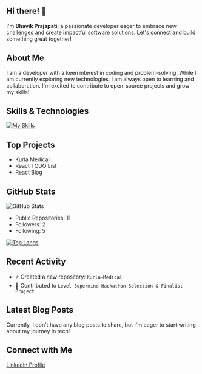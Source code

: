 ## Hi there! 👋

I'm **Bhavik Prajapati**, a passionate developer eager to embrace new challenges and create impactful software solutions. Let's connect and build something great together!

## About Me

I am a developer with a keen interest in coding and problem-solving. While I am currently exploring new technologies, I am always open to learning and collaboration. I'm excited to contribute to open-source projects and grow my skills!

## Skills & Technologies

[![My Skills](https://skillicons.dev/icons?i=git,html,css,react,nodejs,mongodb,express,cpp,github,appwrite,js,linux,mysql,npm,netlify,py,redux,vercel,unreal,tailwind&perline=8)](https://skillicons.dev)

## Top Projects
- Kurla Medical
- React TODO List
- React Blog


## GitHub Stats
![GitHub Stats](https://github-readme-stats.vercel.app/api?username=BhavikPrajapati18&show_icons=true&theme=radical)
- Public Repositories: 11
- Followers: 2
- Following: 5
  
[![Top Langs](https://github-readme-stats.vercel.app/api/top-langs/?username=BhavikPrajapati18&layout=compact&theme=dark)](https://github.com/anuraghazra/github-readme-stats)

## Recent Activity

- ⭐ Created a new repository: `Kurla-Medical`
- 🔄 Contributed to `Level Supermind Hackathon Selection & Finalist Project` 

## Latest Blog Posts

Currently, I don't have any blog posts to share, but I'm eager to start writing about my journey in tech!

## Connect with Me

[LinkedIn Profile](https://www.linkedin.com/in/bhavik-prajapati-001li)
